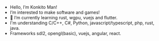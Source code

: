 - Hello, I’m Konkito Man!
- I’m interested to make software and games!
- 🌱 I’m currently learning rust, wgpu, vuejs and flutter.
- I'm understanding C/C++, C#, Python, javascript/typescript, php, rust, java. <br>
- Frameworks sdl2, opengl(basic), vuejs, angular, react.
